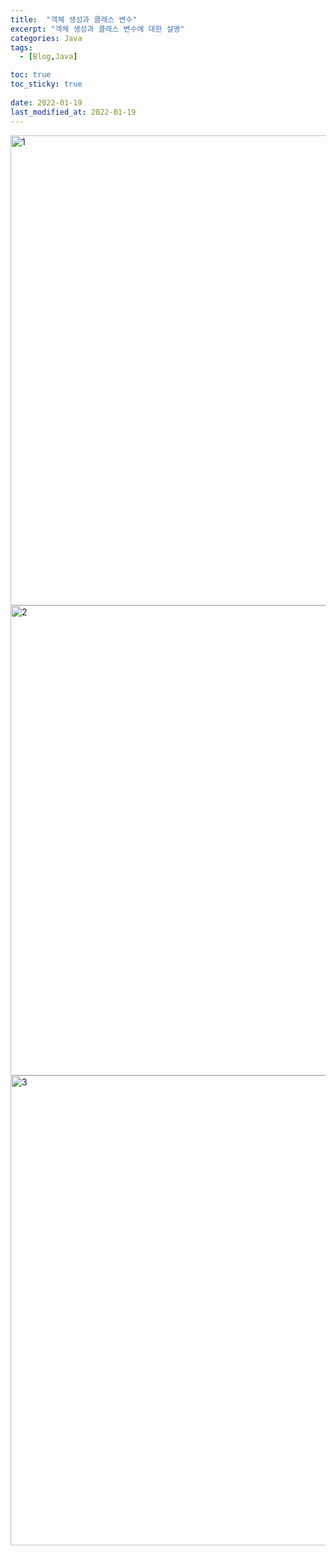 ```yaml
---
title:  "객체 생성과 클래스 변수"
excerpt: "객체 생성과 클래스 변수에 대한 설명"
categories: Java
tags:
  - [Blog,Java]

toc: true
toc_sticky: true
 
date: 2022-01-19
last_modified_at: 2022-01-19
---
```



<img width="752" alt="1" src="https://user-images.githubusercontent.com/95912146/149982186-34f6f7f7-0948-4c66-bed6-e342a38552ec.png">
<img width="752" alt="2" src="https://user-images.githubusercontent.com/95912146/149982195-e7e9a960-584d-4b84-b276-6359b902e218.png">
<img width="752" alt="3" src="https://user-images.githubusercontent.com/95912146/149982198-42977880-7f8e-45f1-85e2-e44b70bbc7b0.png">

